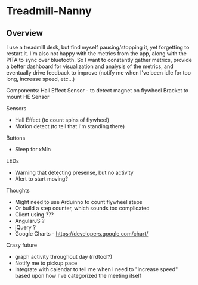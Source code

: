 # Treadmill-Nanny

## Overview
I use a treadmill desk, but find myself pausing/stopping it, yet forgetting to restart it.  I'm also not happy with the
metrics from the app, along with the PITA to sync over bluetooth.  So I want to constantly gather metrics, provide
a better dashboard for visualization and analysis of the metrics, and eventually drive feedback to improve (notify me
when I've been idle for too long, increase speed, etc...)

Components:
Hall Effect Sensor - to detect magnet on flywheel
Bracket to mount HE Sensor

Sensors
* Hall Effect (to count spins of flywheel)
* Motion detect (to tell that I'm standing there)

Buttons
* Sleep for xMin

LEDs
* Warning that detecting presense, but no activity
* Alert to start moving?

Thoughts
* Might need to use Arduinno to count flywheel steps
* Or build a step counter, which sounds too complicated
* Client using ???
 * AngularJS ?
 * jQuery ?
 * Google Charts - https://developers.google.com/chart/

Crazy future
* graph activity throughout day (rrdtool?)
* Notify me to pickup pace
* Integrate with calendar to tell me when I need to "increase speed" based upon how I've categorized the meeting itself
